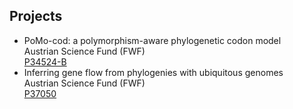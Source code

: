 ## Projects


* PoMo-cod: a polymorphism-aware phylogenetic codon model <br/>  Austrian Science Fund (FWF) <br/>[P34524-B](https://pf.fwf.ac.at/en/research-in-practice/project-finder/53000)
* Inferring gene flow from phylogenies with ubiquitous genomes <br/>Austrian Science Fund (FWF) <br/>[P37050](https://www.fwf.ac.at/forschungsradar/10.55776/P37050)
